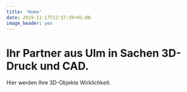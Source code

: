 ```yaml
---
title: 'Home'
date: 2019-11-17T12:57:59+01:00
image_header: yes
---
```


# Ihr Partner aus Ulm in Sachen 3D-Druck und CAD.

Hier werden Ihre 3D-Objekte Wirklichkeit.
